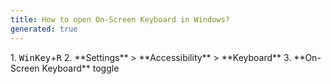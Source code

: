```yaml
---
title: How to open On-Screen Keyboard in Windows?
generated: true
---
```


<div markdown="1" class="ans">
1. <kbd>WinKey</kbd>+<kbd>R</kbd>
2. **Settings** > **Accessibility** > **Keyboard**
3. **On-Screen Keyboard** toggle
</div>

